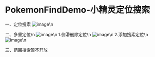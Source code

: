 # PokemonFindDemo-小精灵定位搜索
一、定位搜索
![image](https://github.com/asqq131/PokemonFindDemo/blob/master/image1.png)\n

二、多重定位\n
![image](https://github.com/asqq131/PokemonFindDemo/blob/master/image2.png)\n
1.侧滑删除定位\n
![image](https://github.com/asqq131/PokemonFindDemo/blob/master/image3.png)\n
2.添加搜索定位\n
![image](https://github.com/asqq131/PokemonFindDemo/blob/master/image4.png)\n

三、范围搜索暂不开放